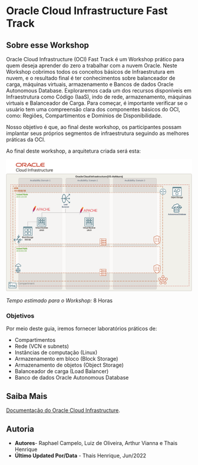 # Oracle Cloud Infrastructure Fast Track

## Sobre esse Workshop

Oracle Cloud Infrastructure (OCI) Fast Track é um Workshop prático para quem deseja aprender do zero a trabalhar com a nuvem Oracle. Neste Workshop cobrimos todos os conceitos básicos de Infraestrutura em nuvem, e o resultado final é ter conhecimentos sobre balanceador de carga, máquinas virtuais, armazenamento e Bancos de dados Oracle Autonomous Database.
Exploraremos cada um dos recursos disponíveis em Infraestrutura como Código (IaaS), indo de rede, armazenamento, máquinas virtuais e Balanceador de Carga. Para começar, é importante verificar se o usuário tem uma compreensão clara dos componentes básicos do OCI, como: Regiões, Compartimentos e Domínios de Disponibilidade.

Nosso objetivo é que, ao final deste workshop, os participantes possam implantar seus próprios segmentos de infraestrutura seguindo as melhores práticas da OCI.

Ao final deste workshop, a arquitetura criada será esta:

![arquitetura que será construída](./images/ft-architecture-gb.png)

*Tempo estimado para o Workshop:* 8 Horas

### Objetivos

Por meio deste guia, iremos fornecer laboratórios práticos de:

- Compartimentos
- Rede (VCN e subnets)
- Instâncias de computação (Linux)
- Armazenamento em bloco (Block Storage)
- Armazenamento de objetos (Object Storage)
- Balanceador de carga (Load Balancer)
- Banco de dados Oracle Autonomous Database

## Saiba Mais

[Documentação do Oracle Cloud Infrastructure](https://docs.oracle.com/pt-br/iaas/Content/home.htm).

## Autoria

- **Autores**- Raphael Campelo, Luiz de Oliveira, Arthur Vianna e Thais Henrique
- **Último Updated Por/Data** - Thais Henrique, Jun/2022
